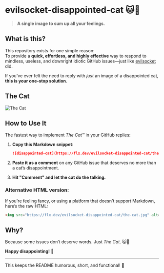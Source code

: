 # evilsocket-disappointed-cat 🐱💢  

> **A single image to sum up all your feelings.**  

## What is this?  

This repository exists for one simple reason:  
To provide a **quick, effortless, and highly effective** way to respond to mindless, useless, and downright idiotic GitHub issues—just like [evilsocket](https://github.com/evilsocket) did.  

If you've ever felt the need to reply with *just* an image of a disappointed cat, **this is your one-stop solution**.  

## The Cat  

![The Cat](https://flx.dev/evilsocket-disappointed-cat/the-cat.jpg)  

## How to Use It  

The fastest way to implement *The Cat™* in your GitHub replies:  

1. **Copy this Markdown snippet**:  
   ```md
   ![disappointed-cat](https://flx.dev/evilsocket-disappointed-cat/the-cat.jpg)
   ```
   
2. **Paste it as a comment** on any GitHub issue that deserves no more than a cat’s disappointment.  

3. **Hit "Comment" and let the cat do the talking.**  

### Alternative HTML version:  
If you're feeling fancy, or using a platform that doesn't support Markdown, here’s the raw HTML:  
```html
<img src="https://flx.dev/evilsocket-disappointed-cat/the-cat.jpg" alt="disappointed-cat">
```

## Why?  

Because some issues don’t deserve words. Just *The Cat*. 🐱💢  

**Happy disappointing!** 🚀  

---

This keeps the README humorous, short, and functional! 🚀
